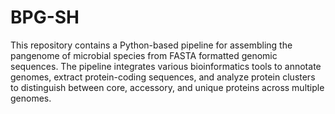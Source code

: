 # BPG-SH
This repository contains a Python-based pipeline for assembling the pangenome of microbial species from FASTA formatted genomic sequences. The pipeline integrates various bioinformatics tools to annotate genomes, extract protein-coding sequences, and analyze protein clusters to distinguish between core, accessory, and unique proteins across multiple genomes.
